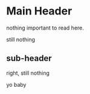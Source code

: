 # Main Header

nothing important to read here.

still nothing

## sub-header

right, still nothing

yo baby
